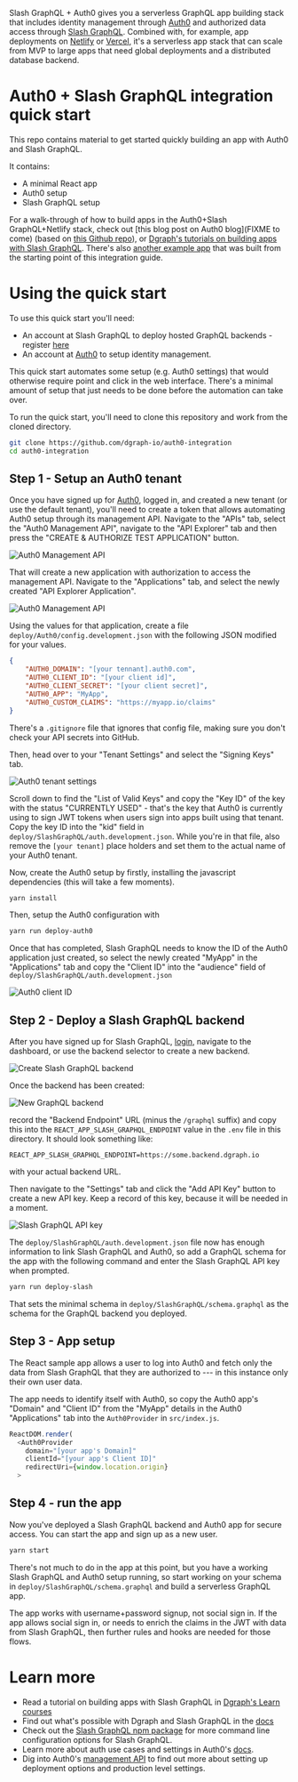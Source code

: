 Slash GraphQL + Auth0 gives you a serverless GraphQL app building stack that includes identity management through [Auth0](https://auth0.com/) and authorized data access through [Slash GraphQL](https://dgraph.io/slash-graphql).  Combined with, for example, app deployments on [Netlify](https://www.netlify.com/) or [Vercel](https://vercel.com/), it's a serverless app stack that can scale from MVP to large apps that need global deployments and a distributed database backend.

# Auth0 + Slash GraphQL integration quick start

This repo contains material to get started quickly building an app with Auth0 and Slash GraphQL. 

It contains:

* A minimal React app
* Auth0 setup 
* Slash GraphQL setup

For a walk-through of how to build apps in the Auth0+Slash GraphQL+Netlify stack, check out [this blog post on Auth0 blog](FIXME to come) (based on [this Github repo](https://github.com/dgraph-io/tudo-tutorial)), or [Dgraph's tutorials on building apps with Slash GraphQL](https://dgraph.io/learn).  There's also [another example app](https://github.com/dgraph-io/discuss-tutorial) that was built from the starting point of this integration guide.

# Using the quick start

To use this quick start you'll need:

* An account at Slash GraphQL to deploy hosted GraphQL backends - register [here](https://dgraph.io/slash-graphql)
* An account at [Auth0](https://auth0.com/) to setup identity management.

This quick start automates some setup (e.g. Auth0 settings) that would otherwise require point and click in the web interface.  There's a minimal amount of setup that just needs to be done before the automation can take over.

To run the quick start, you'll need to clone this repository and work from the cloned directory.

```sh
git clone https://github.com/dgraph-io/auth0-integration
cd auth0-integration
```

## Step 1 - Setup an Auth0 tenant

Once you have signed up for [Auth0](https://auth0.com/), logged in, and created a new tenant (or use the default tenant), you'll need to create a token that allows automating Auth0 setup through its management API.  Navigate to the "APIs" tab, select the "Auth0 Management API", navigate to the "API Explorer" tab and then press the "CREATE & AUTHORIZE TEST APPLICATION" button.

![Auth0 Management API](./auth0-management-api.png)

That will create a new application with authorization to access the management API.  Navigate to the "Applications" tab, and select the newly created "API Explorer Application".

![Auth0 Management API](./api-explorer-application.png)

Using the values for that application, create a file `deploy/Auth0/config.development.json` with the following JSON modified for your values.

```json
{
    "AUTH0_DOMAIN": "[your tennant].auth0.com",
    "AUTH0_CLIENT_ID": "[your client id]",
    "AUTH0_CLIENT_SECRET": "[your client secret]",
    "AUTH0_APP": "MyApp",
    "AUTH0_CUSTOM_CLAIMS": "https://myapp.io/claims"
}
```

There's a `.gitignore` file that ignores that config file, making sure you don't check your API secrets into GitHub.

Then, head over to your "Tenant Settings" and select the "Signing Keys" tab.

![Auth0 tenant settings](./tenant-settings.png)

Scroll down to find the "List of Valid Keys" and copy the "Key ID" of the key with the status "CURRENTLY USED" - that's the key that Auth0 is currently using to sign JWT tokens when users sign into apps built using that tenant.  Copy the key ID into the "kid" field in `deploy/SlashGraphQL/auth.development.json`.  While you're in that file, also remove the `[your tenant]` place holders and set them to the actual name of your Auth0 tenant.

Now, create the Auth0 setup by firstly, installing the javascript dependencies (this will take a few moments).

```sh
yarn install
```

Then, setup the Auth0 configuration with

```sh
yarn run deploy-auth0
```

Once that has completed, Slash GraphQL needs to know the ID of the Auth0 application just created, so select the newly created "MyApp" in the "Applications" tab and copy the "Client ID" into the "audience" field of `deploy/SlashGraphQL/auth.development.json`

![Auth0 client ID](./app-client-id.png)

## Step 2 - Deploy a Slash GraphQL backend

After you have signed up for Slash GraphQL, [login](https://slash.dgraph.io/), navigate to the dashboard, or use the backend selector to create a new backend. 

![Create Slash GraphQL backend](./create-backend.png)

Once the backend has been created:

![New GraphQL backend](./new-backend.png)

record the "Backend Endpoint" URL (minus the `/graphql` suffix) and copy this into the `REACT_APP_SLASH_GRAPHQL_ENDPOINT` value in the `.env` file in this directory.  It should look something like:

```
REACT_APP_SLASH_GRAPHQL_ENDPOINT=https://some.backend.dgraph.io
```

with your actual backend URL.

Then navigate to the "Settings" tab and click the "Add API Key" button to create a new API key.  Keep a record of this key, because it will be needed in a moment.

![Slash GraphQL API key](./slash-api-key.png)

The `deploy/SlashGraphQL/auth.development.json` file now has enough information to link Slash GraphQL and Auth0, so add a GraphQL schema for the app with the following command and enter the Slash GraphQL API key when prompted.

```sh
yarn run deploy-slash
```

That sets the minimal schema in `deploy/SlashGraphQL/schema.graphql` as the schema for the GraphQL backend you deployed.

## Step 3 - App setup

The React sample app allows a user to log into Auth0 and fetch only the data from Slash GraphQL that they are authorized to --- in this instance only their own user data. 

The app needs to identify itself with Auth0, so copy the Auth0 app's "Domain" and "Client ID"  from the "MyApp" details in the Auth0 "Applications" tab into the `Auth0Provider` in `src/index.js`.

```js
ReactDOM.render(
  <Auth0Provider
    domain="[your app's Domain]"
    clientId="[your app's Client ID]"
    redirectUri={window.location.origin}
  >
```

## Step 4 - run the app 

Now you've deployed a Slash GraphQL backend and Auth0 app for secure access.  You can  start the app and sign up as a new user.

```sh
yarn start
```

There's not much to do in the app at this point, but you have a working Slash GraphQL and Auth0 setup running, so start working on your schema in `deploy/SlashGraphQL/schema.graphql` and build a serverless GraphQL app.

The app works with username+password signup, not social sign in.  If the app allows social sign in, or needs to enrich the claims in the JWT with data from Slash GraphQL, then further rules and hooks are needed for those flows. 

# Learn more

* Read a tutorial on building apps with Slash GraphQL in [Dgraph's Learn courses](https://dgraph.io/learn)
* Find out what's possible with Dgraph and Slash GraphQL in the [docs](https://dgraph.io/docs/graphql/overview/)
* Check out the [Slash GraphQL npm package](https://www.npmjs.com/package/slash-graphql) for more command line configuration options for Slash GraphQL.
* Learn more about auth use cases and settings in Auth0's [docs](https://auth0.com/docs/).
* Dig into Auth0's [management API](https://auth0.com/docs/api/management/v2) to find out more about setting up deployment options and production level settings.
